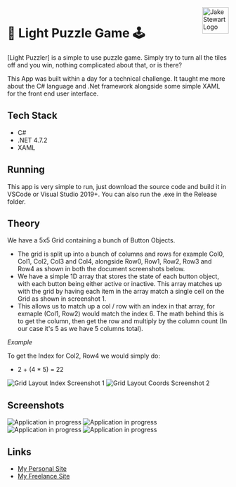 <a href="https://jakestewart.uk/">
    <img src="https://avatars.githubusercontent.com/u/42218259?v=4" alt="Jake Stewart Logo" title="Jake Stewrat Weather App" align="right" height="60">
</a>

# :jigsaw: Light Puzzle Game :joystick:

[Light Puzzler] is a simple to use puzzle game. Simply try to turn all the tiles off and you win, nothing complicated about that, or is there?

This App was built within a day for a technical challenge. It taught me more about the C# language and .Net framework alongside some simple XAML for the front end user interface.

## Tech Stack

- C#
- .NET 4.7.2
- XAML

## Running

This app is very simple to run, just download the source code and build it in VSCode or Visual Studio 2019+. You can also run the .exe in the Release folder.

## Theory

We have a 5x5 Grid containing a bunch of Button Objects.

- The grid is split up into a bunch of columns and rows for example Col0, Col1, Col2, Col3 and Col4, alongside Row0, Row1, Row2, Row3 and Row4 as shown in both the document screenshots below.
- We have a simple 1D array that stores the state of each button object, with each button being either active or inactive. This array matches up with the grid by having each item in the array match a single cell on the Grid as shown in screenshot 1.
- This allows us to match up a col / row with an index in that array, for exmaple (Col1, Row2) would match the index 6. The math behind this is to get the column, then get the row and multiply by the column count (In our case it's 5 as we have 5 columns total).

_Example_

To get the Index for Col2, Row4 we would simply do:

- 2 + (4 \* 5) = 22

![Grid Layout Index](/Screenshots/Doc_Layout_1.png?raw=true "Index") Screenshot 1 ![Grid Layout Coords](/Screenshots/Doc_Layout_2.png?raw=true "Coords") Screenshot 2

## Screenshots

![Application in progress](/Screenshots/Game_1.png?raw=true "Game Running") ![Application in progress](/Screenshots/Game_2.png?raw=true "Game Running") ![Application in progress](/Screenshots/Game_3.png?raw=true "Game Running") ![Application in progress](/Screenshots/Game_Gif.gif?raw=true "Game Running")

## Links

- [My Personal Site](https://jakestewart.uk/)
- [My Freelance Site](https://fika-digital.co.uk/)
